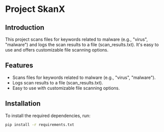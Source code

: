 # Project SkanX

## Introduction
This project scans files for keywords related to malware (e.g., "virus", "malware") and logs the scan results to a file (scan_results.txt). It's easy to use and offers customizable file scanning options.

## Features
- Scans files for keywords related to malware (e.g., "virus", "malware").
- Logs scan results to a file (scan_results.txt).
- Easy to use with customizable file scanning options.

## Installation
To install the required dependencies, run:
```bash
pip install -r requirements.txt
